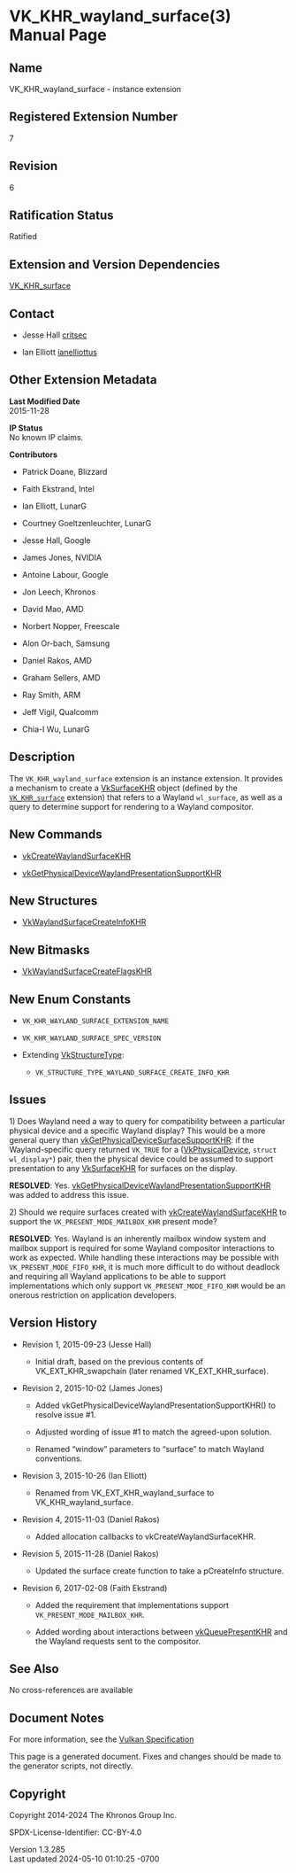 # VK_KHR_wayland_surface(3) Manual Page

## Name

VK_KHR_wayland_surface - instance extension



## <a href="#_registered_extension_number" class="anchor"></a>Registered Extension Number

7

## <a href="#_revision" class="anchor"></a>Revision

6

## <a href="#_ratification_status" class="anchor"></a>Ratification Status

Ratified

## <a href="#_extension_and_version_dependencies" class="anchor"></a>Extension and Version Dependencies

[VK_KHR_surface](https://registry.khronos.org/vulkan/specs/1.3-extensions/man/html/VK_KHR_surface.html)  

## <a href="#_contact" class="anchor"></a>Contact

- Jesse Hall <a
  href="https://github.com/KhronosGroup/Vulkan-Docs/issues/new?body=%5BVK_KHR_wayland_surface%5D%20@critsec%0A*Here%20describe%20the%20issue%20or%20question%20you%20have%20about%20the%20VK_KHR_wayland_surface%20extension*"
  target="_blank" rel="nofollow noopener"><em></em>critsec</a>

- Ian Elliott <a
  href="https://github.com/KhronosGroup/Vulkan-Docs/issues/new?body=%5BVK_KHR_wayland_surface%5D%20@ianelliottus%0A*Here%20describe%20the%20issue%20or%20question%20you%20have%20about%20the%20VK_KHR_wayland_surface%20extension*"
  target="_blank" rel="nofollow noopener"><em></em>ianelliottus</a>

## <a href="#_other_extension_metadata" class="anchor"></a>Other Extension Metadata

**Last Modified Date**  
2015-11-28

**IP Status**  
No known IP claims.

**Contributors**  
- Patrick Doane, Blizzard

- Faith Ekstrand, Intel

- Ian Elliott, LunarG

- Courtney Goeltzenleuchter, LunarG

- Jesse Hall, Google

- James Jones, NVIDIA

- Antoine Labour, Google

- Jon Leech, Khronos

- David Mao, AMD

- Norbert Nopper, Freescale

- Alon Or-bach, Samsung

- Daniel Rakos, AMD

- Graham Sellers, AMD

- Ray Smith, ARM

- Jeff Vigil, Qualcomm

- Chia-I Wu, LunarG

## <a href="#_description" class="anchor"></a>Description

The `VK_KHR_wayland_surface` extension is an instance extension. It
provides a mechanism to create a [VkSurfaceKHR](https://registry.khronos.org/vulkan/specs/1.3-extensions/man/html/VkSurfaceKHR.html)
object (defined by the [`VK_KHR_surface`](https://registry.khronos.org/vulkan/specs/1.3-extensions/man/html/VK_KHR_surface.html)
extension) that refers to a Wayland `wl_surface`, as well as a query to
determine support for rendering to a Wayland compositor.

## <a href="#_new_commands" class="anchor"></a>New Commands

- [vkCreateWaylandSurfaceKHR](https://registry.khronos.org/vulkan/specs/1.3-extensions/man/html/vkCreateWaylandSurfaceKHR.html)

- [vkGetPhysicalDeviceWaylandPresentationSupportKHR](https://registry.khronos.org/vulkan/specs/1.3-extensions/man/html/vkGetPhysicalDeviceWaylandPresentationSupportKHR.html)

## <a href="#_new_structures" class="anchor"></a>New Structures

- [VkWaylandSurfaceCreateInfoKHR](https://registry.khronos.org/vulkan/specs/1.3-extensions/man/html/VkWaylandSurfaceCreateInfoKHR.html)

## <a href="#_new_bitmasks" class="anchor"></a>New Bitmasks

- [VkWaylandSurfaceCreateFlagsKHR](https://registry.khronos.org/vulkan/specs/1.3-extensions/man/html/VkWaylandSurfaceCreateFlagsKHR.html)

## <a href="#_new_enum_constants" class="anchor"></a>New Enum Constants

- `VK_KHR_WAYLAND_SURFACE_EXTENSION_NAME`

- `VK_KHR_WAYLAND_SURFACE_SPEC_VERSION`

- Extending [VkStructureType](https://registry.khronos.org/vulkan/specs/1.3-extensions/man/html/VkStructureType.html):

  - `VK_STRUCTURE_TYPE_WAYLAND_SURFACE_CREATE_INFO_KHR`

## <a href="#_issues" class="anchor"></a>Issues

1\) Does Wayland need a way to query for compatibility between a
particular physical device and a specific Wayland display? This would be
a more general query than
[vkGetPhysicalDeviceSurfaceSupportKHR](https://registry.khronos.org/vulkan/specs/1.3-extensions/man/html/vkGetPhysicalDeviceSurfaceSupportKHR.html):
if the Wayland-specific query returned `VK_TRUE` for a
([VkPhysicalDevice](https://registry.khronos.org/vulkan/specs/1.3-extensions/man/html/VkPhysicalDevice.html), `struct wl_display*`) pair,
then the physical device could be assumed to support presentation to any
[VkSurfaceKHR](https://registry.khronos.org/vulkan/specs/1.3-extensions/man/html/VkSurfaceKHR.html) for surfaces on the display.

**RESOLVED**: Yes.
[vkGetPhysicalDeviceWaylandPresentationSupportKHR](https://registry.khronos.org/vulkan/specs/1.3-extensions/man/html/vkGetPhysicalDeviceWaylandPresentationSupportKHR.html)
was added to address this issue.

2\) Should we require surfaces created with
[vkCreateWaylandSurfaceKHR](https://registry.khronos.org/vulkan/specs/1.3-extensions/man/html/vkCreateWaylandSurfaceKHR.html) to support
the `VK_PRESENT_MODE_MAILBOX_KHR` present mode?

**RESOLVED**: Yes. Wayland is an inherently mailbox window system and
mailbox support is required for some Wayland compositor interactions to
work as expected. While handling these interactions may be possible with
`VK_PRESENT_MODE_FIFO_KHR`, it is much more difficult to do without
deadlock and requiring all Wayland applications to be able to support
implementations which only support `VK_PRESENT_MODE_FIFO_KHR` would be
an onerous restriction on application developers.

## <a href="#_version_history" class="anchor"></a>Version History

- Revision 1, 2015-09-23 (Jesse Hall)

  - Initial draft, based on the previous contents of
    VK_EXT_KHR_swapchain (later renamed VK_EXT_KHR_surface).

- Revision 2, 2015-10-02 (James Jones)

  - Added vkGetPhysicalDeviceWaylandPresentationSupportKHR() to resolve
    issue \#1.

  - Adjusted wording of issue \#1 to match the agreed-upon solution.

  - Renamed “window” parameters to “surface” to match Wayland
    conventions.

- Revision 3, 2015-10-26 (Ian Elliott)

  - Renamed from VK_EXT_KHR_wayland_surface to VK_KHR_wayland_surface.

- Revision 4, 2015-11-03 (Daniel Rakos)

  - Added allocation callbacks to vkCreateWaylandSurfaceKHR.

- Revision 5, 2015-11-28 (Daniel Rakos)

  - Updated the surface create function to take a pCreateInfo structure.

- Revision 6, 2017-02-08 (Faith Ekstrand)

  - Added the requirement that implementations support
    `VK_PRESENT_MODE_MAILBOX_KHR`.

  - Added wording about interactions between
    [vkQueuePresentKHR](https://registry.khronos.org/vulkan/specs/1.3-extensions/man/html/vkQueuePresentKHR.html) and the Wayland requests
    sent to the compositor.

## <a href="#_see_also" class="anchor"></a>See Also

No cross-references are available

## <a href="#_document_notes" class="anchor"></a>Document Notes

For more information, see the <a
href="https://registry.khronos.org/vulkan/specs/1.3-extensions/html/vkspec.html#VK_KHR_wayland_surface"
target="_blank" rel="noopener">Vulkan Specification</a>

This page is a generated document. Fixes and changes should be made to
the generator scripts, not directly.

## <a href="#_copyright" class="anchor"></a>Copyright

Copyright 2014-2024 The Khronos Group Inc.

SPDX-License-Identifier: CC-BY-4.0

Version 1.3.285  
Last updated 2024-05-10 01:10:25 -0700
